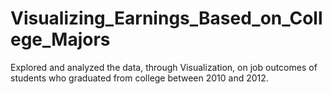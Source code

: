 # Visualizing_Earnings_Based_on_College_Majors
Explored and analyzed the data, through Visualization, on job outcomes of students who graduated from college between 2010 and 2012.
